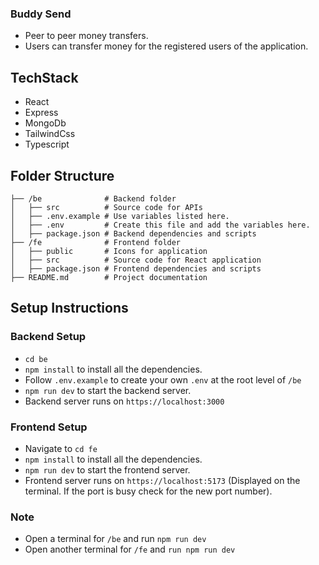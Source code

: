 ### Buddy Send
- Peer to peer money transfers.
- Users can transfer money for the registered users of the application.

## TechStack
- React
- Express
- MongoDb
- TailwindCss
- Typescript

## Folder Structure

```
├── /be              # Backend folder
│   ├── src          # Source code for APIs
│   ├── .env.example # Use variables listed here.
│   ├── .env         # Create this file and add the variables here.
│   ├── package.json # Backend dependencies and scripts
├── /fe              # Frontend folder
│   ├── public       # Icons for application
│   ├── src          # Source code for React application
│   ├── package.json # Frontend dependencies and scripts
├── README.md        # Project documentation
```

## Setup Instructions

### Backend Setup
- `cd be`
- `npm install` to install all the dependencies.
- Follow `.env.example` to create your own `.env` at the root level of `/be`
- `npm run dev` to start the backend server.
- Backend server runs on `https://localhost:3000`

### Frontend Setup
- Navigate to `cd fe`
- `npm install` to install all the dependencies.
- `npm run dev` to start the frontend server.
- Frontend server runs on `https://localhost:5173` (Displayed on the terminal. If the port is busy check for the new port number).


### Note
- Open a terminal for `/be` and run `npm run dev`
- Open another terminal for `/fe` and `run npm run dev`